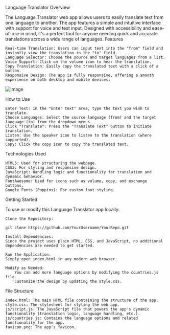 Language Translator
Overview

The Language Translator web app allows users to easily translate text from one language to another. The app features a simple and intuitive interface with support for voice and text input. Designed with accessibility and ease-of-use in mind, it's a perfect tool for anyone needing quick and accurate translations across a wide range of languages.
Features

    Real-time Translation: Users can input text into the "from" field and instantly view the translation in the "to" field.
    Language Selector: Choose the source and target languages from a list.
    Voice Support: Click on the volume icon to hear the translation.
    Copy Translation: Easily copy the translated text with a click of a button.
    Responsive Design: The app is fully responsive, offering a smooth experience on both desktop and mobile devices.

![image](https://github.com/user-attachments/assets/f7ab5737-31dc-468b-8220-12f65ce6063c)

How to Use

    Enter Text: In the "Enter text" area, type the text you wish to translate.
    Choose Languages: Select the source language (from) and the target language (to) from the dropdown menus.
    Click "Translate": Press the "Translate Text" button to initiate translation.
    Listen: Use the speaker icon to listen to the translation (where supported).
    Copy: Click the copy icon to copy the translated text.

Technologies Used

    HTML5: Used for structuring the webpage.
    CSS3: For styling and responsive design.
    JavaScript: Handling logic and functionality for translation and dynamic behavior.
    FontAwesome: Used for icons such as volume, copy, and exchange buttons.
    Google Fonts (Poppins): For custom font styling.

Getting Started

To use or modify this Language Translator app locally:

    Clone the Repository:

    git clone https://github.com/YourUsername/YourRepo.git

    Install Dependencies:
    Since the project uses plain HTML, CSS, and JavaScript, no additional dependencies are needed to get started.

    Run the Application:
    Simply open index.html in any modern web browser.

    Modify as Needed:
        You can add more language options by modifying the countries.js file.
        Customize the design by updating the style.css.

File Structure

    index.html: The main HTML file containing the structure of the app.
    style.css: The stylesheet for styling the web app.
    js/script.js: The JavaScript file that powers the app's dynamic functionality (translation logic, language handling, etc.).
    js/countries.js: Contains the language options and related functionality for the app.
    favicon.png: The app's favicon.




